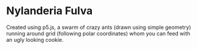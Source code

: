 # Nylanderia Fulva

Created using p5.js, a swarm of crazy ants (drawn using simple geometry) running around grid (following polar coordinates) whom you can feed with an ugly looking cookie.

